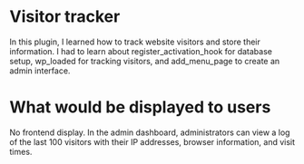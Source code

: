# Visitor tracker
In this plugin, I learned how to track website visitors and store their information.
I had to learn about register_activation_hook for database setup, wp_loaded for tracking visitors, and add_menu_page to create an admin interface.


# What would be displayed to users
No frontend display. In the admin dashboard, administrators can view a log of the last 100 visitors with their IP addresses, browser information, and visit times.